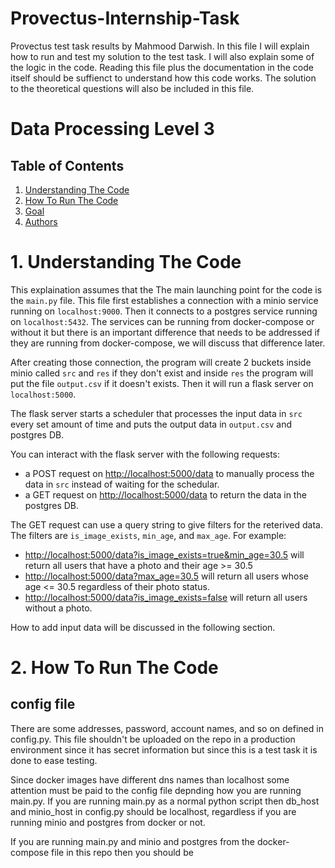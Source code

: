 # Provectus-Internship-Task
Provectus test task results by Mahmood Darwish. In this file I will explain how to run and test my solution to the test task. I will also explain some of the logic in the code. Reading this file plus the documentation in the code itself should be suffienct to understand how this code works. The solution to the theoretical questions will also be included in this file.


# Data Processing Level 3

## Table of Contents
1. [ Understanding The Code ](#code)
2. [ How To Run The Code ](#run)
3. [ Goal ](#goal)
4. [ Authors ](#auth)

<a name="code"></a>
# 1. Understanding The Code
This explaination assumes that the 
The main launching point for the code is the `main.py` file. This file first establishes a connection with a minio service running on `localhost:9000`. Then it connects to a postgres service running on `localhost:5432`. The services can be running from docker-compose or without it but there is an important difference that needs to be addressed if they are running from docker-compose, we will discuss that difference later. 

After creating those connection, the program will create 2 buckets inside minio called `src` and `res` if they don't exist and inside `res` the program will put the file `output.csv` if it doesn't exists. Then it will run a flask server on `localhost:5000`.

The flask server starts a scheduler that processes the input data in `src` every set amount of time and puts the output data in `output.csv` and postgres DB.

You can interact with the flask server with the following requests:

* a POST request on [http://localhost:5000/data](http://localhost:5000/data) to manually process the data in `src` instead of waiting for the schedular.
* a GET request on [http://localhost:5000/data](http://localhost:5000/data) to return the data in the postgres DB.

The GET request can use a query string to give filters for the reterived data. The filters are `is_image_exists`, `min_age`, and `max_age`. 
For example:

* [http://localhost:5000/data?is_image_exists=true&min_age=30.5](http://localhost:5000/data?is_image_exists=true&min_age=30.5) will return all users that have a photo and their age >= 30.5 
* [http://localhost:5000/data?max_age=30.5](http://localhost:5000/data?max_age=30.5) will return all users whose age <= 30.5 regardless of their photo status.
* [http://localhost:5000/data?is_image_exists=false](http://localhost:5000/data?is_image_exists=false) will return all users without a photo.


How to add input data will be discussed in the following section.

<a name="run"></a>
# 2. How To Run The Code

## config file
There are some addresses, password, account names, and so on defined in config.py. This file shouldn't be uploaded on the repo in a production environment since it has secret information but since this is a test task it is done to ease testing.

Since docker images have different dns names than localhost some attention must be paid to the config file depnding how you are running main.py. If you are running main.py as a normal python script then db_host and minio_host in config.py should be localhost, regardless if you are running minio and postgres from docker or not.

If you are running main.py and minio and postgres from the docker-compose file in this repo then you should be 
